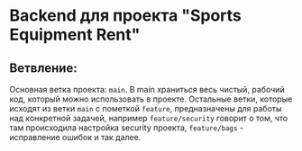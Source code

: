 # Backend для проекта "Sports Equipment Rent"
## Ветвление:
Основная ветка проекта: `main`. В main храниться весь чистый, рабочий код, который можно использовать в проекте. Остальные ветки, которые исходят из ветки `main` с пометкой `feature`, предназначены для работы над конкретной задачей, например `feature/security` говорит о том, что там происходила настройка security проекта, `feature/bags` - исправление ошибок и так далее.
